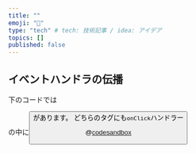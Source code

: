 ```yaml
---
title: ""
emoji: "🤖"
type: "tech" # tech: 技術記事 / idea: アイデア
topics: []
published: false
---
```


## イベントハンドラの伝播

下のコードでは<div>の中に<button>があります。
どちらのタグにも`onClick`ハンドラー

@[codesandbox](https://codesandbox.io/embed/exciting-stallman-xl0zrm?fontsize=14&hidenavigation=1)
